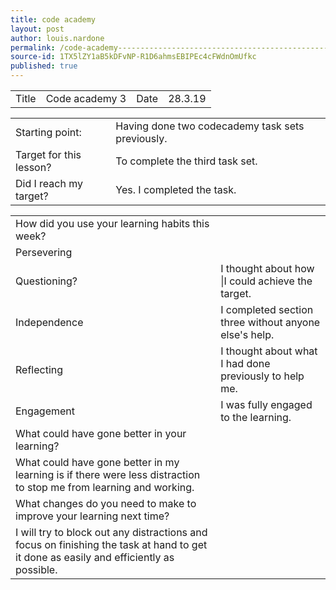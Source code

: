 ```yaml
---
title: code academy                                                                                                                                                                                                                                                                                                                                                           3
layout: post
author: louis.nardone
permalink: /code-academy-----------------------------------------------------------------------------------------------------------------------------------------------------------------------------------------------------------------------------------------------------------------------------------------------------------------------------------------------------------3/
source-id: 1TX5lZY1aB5kDFvNP-R1D6ahmsEBIPEc4cFWdnOmUfkc
published: true
---
```

<table>
  <tr>
    <td>Title</td>
    <td>Code academy 3</td>
    <td>Date</td>
    <td>28.3.19</td>
  </tr>
</table>


<table>
  <tr>
    <td>Starting point:</td>
    <td>Having done two codecademy task sets previously.</td>
  </tr>
  <tr>
    <td>Target for this lesson?</td>
    <td>To complete the third task set.</td>
  </tr>
  <tr>
    <td>Did I reach my target? </td>
    <td>Yes. I completed the task. </td>
  </tr>
</table>


<table>
  <tr>
    <td>How did you use your learning habits this week?</td>
    <td></td>
  </tr>
  <tr>
    <td>Persevering</td>
    <td></td>
  </tr>
  <tr>
    <td>Questioning?</td>
    <td>I thought about how |I could achieve the target.</td>
  </tr>
  <tr>
    <td>Independence</td>
    <td>I completed section three without anyone else's help.</td>
  </tr>
  <tr>
    <td>Reflecting</td>
    <td>I thought about what I had done previously to help me.</td>
  </tr>
  <tr>
    <td>Engagement</td>
    <td>I was fully engaged to the learning.</td>
  </tr>
  <tr>
    <td>What could have gone better in your learning?</td>
    <td></td>
  </tr>
  <tr>
    <td>What could have gone better in my learning is if there were less distraction to stop me from learning and working.</td>
    <td></td>
  </tr>
  <tr>
    <td>What changes do you need to make to improve your learning next time?</td>
    <td></td>
  </tr>
  <tr>
    <td>I will try to block out any distractions and focus on finishing the task at hand to get it done as easily and efficiently as possible.</td>
    <td></td>
  </tr>
</table>


